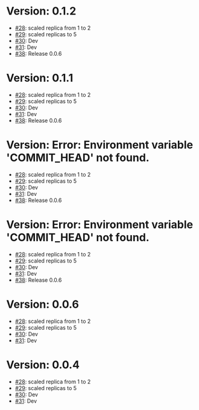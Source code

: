 # Version: 0.1.2

* [#28](https://github.com/Kavan-Dalwadi/canary-deployment/pull/28): scaled replica from 1 to 2
* [#29](https://github.com/Kavan-Dalwadi/canary-deployment/pull/29): scaled replicas to 5
* [#30](https://github.com/Kavan-Dalwadi/canary-deployment/pull/30): Dev
* [#31](https://github.com/Kavan-Dalwadi/canary-deployment/pull/31): Dev
* [#38](https://github.com/Kavan-Dalwadi/canary-deployment/pull/38): Release 0.0.6


# Version: 0.1.1

* [#28](https://github.com/Kavan-Dalwadi/canary-deployment/pull/28): scaled replica from 1 to 2
* [#29](https://github.com/Kavan-Dalwadi/canary-deployment/pull/29): scaled replicas to 5
* [#30](https://github.com/Kavan-Dalwadi/canary-deployment/pull/30): Dev
* [#31](https://github.com/Kavan-Dalwadi/canary-deployment/pull/31): Dev
* [#38](https://github.com/Kavan-Dalwadi/canary-deployment/pull/38): Release 0.0.6


# Version: Error: Environment variable 'COMMIT_HEAD' not found.

* [#28](https://github.com/Kavan-Dalwadi/canary-deployment/pull/28): scaled replica from 1 to 2
* [#29](https://github.com/Kavan-Dalwadi/canary-deployment/pull/29): scaled replicas to 5
* [#30](https://github.com/Kavan-Dalwadi/canary-deployment/pull/30): Dev
* [#31](https://github.com/Kavan-Dalwadi/canary-deployment/pull/31): Dev
* [#38](https://github.com/Kavan-Dalwadi/canary-deployment/pull/38): Release 0.0.6


# Version: Error: Environment variable 'COMMIT_HEAD' not found.

* [#28](https://github.com/Kavan-Dalwadi/canary-deployment/pull/28): scaled replica from 1 to 2
* [#29](https://github.com/Kavan-Dalwadi/canary-deployment/pull/29): scaled replicas to 5
* [#30](https://github.com/Kavan-Dalwadi/canary-deployment/pull/30): Dev
* [#31](https://github.com/Kavan-Dalwadi/canary-deployment/pull/31): Dev
* [#38](https://github.com/Kavan-Dalwadi/canary-deployment/pull/38): Release 0.0.6


# Version: 0.0.6

* [#28](https://github.com/Kavan-Dalwadi/canary-deployment/pull/28): scaled replica from 1 to 2
* [#29](https://github.com/Kavan-Dalwadi/canary-deployment/pull/29): scaled replicas to 5
* [#30](https://github.com/Kavan-Dalwadi/canary-deployment/pull/30): Dev
* [#31](https://github.com/Kavan-Dalwadi/canary-deployment/pull/31): Dev


# Version: 0.0.4

* [#28](https://github.com/Kavan-Dalwadi/canary-deployment/pull/28): scaled replica from 1 to 2
* [#29](https://github.com/Kavan-Dalwadi/canary-deployment/pull/29): scaled replicas to 5
* [#30](https://github.com/Kavan-Dalwadi/canary-deployment/pull/30): Dev
* [#31](https://github.com/Kavan-Dalwadi/canary-deployment/pull/31): Dev

